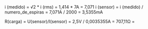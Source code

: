 i (medido) = √2 * i (rms) = 1,414 * 7A = 7,071
i (sensor) = i (medido) / numero_de_espiras = 7,071A / 2000 = 3,5355mA

R(carga) = U(sensor)/I(sensor) = 2,5V / 0,0035355A = 707,11Ω = 